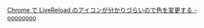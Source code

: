 [Chrome で LiveReload のアイコンが分かりづらいので色を変更する - oooooooo](http://oooooooo.hatenablog.com/entry/2015/01/23/143002)

